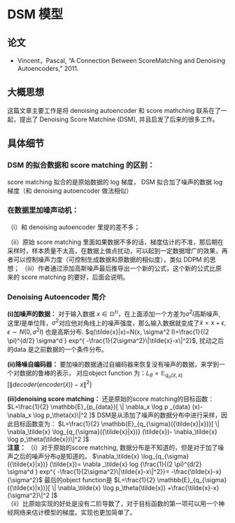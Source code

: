 # DSM 模型

## 论文

- Vincent，Pascal, “A Connection Between ScoreMatching and Denoising Autoencoders,” 2011.

## 大概思想

这篇文章主要工作是将 denoising autoencoder 和 score mathching 联系在了一起，提出了 Denoising Score Matchine (DSM), 并且启发了后来的很多工作。

## 具体细节

### DSM 的拟合数据和 score matching 的区别：

score matching 拟合的是原始数据的 log 梯度，
DSM 拟合加了噪声的数据 log 梯度（和 denoising autoencoder 做法相似）

### 在数据里加噪声动机：

（i）和 denoising autoencoder 里提的差不多；

（ii）原始 score matching 里面如果数据不多的话，梯度估计的不准，那后期在采样时，样本质量不太高，在数据上做点扰动，可以起到一定数据增广的效果，再者可以控制噪声力度（可控制生成数据和原数据的相似度），类似 DDPM 的思想；
（iii）作者通过添加高斯噪声最后推导出一个新的公式，这个新的公式比原来的 score matching 的要好，后面会说明。
### Denoising Autoencoder 简介
**(i)加噪声的数据：**
对于输入数据 $x \in \mathbb{D^n}$，在上面添加一个方差为$\sigma^2 I$高斯噪声, 这里$I$是单位阵，$\sigma^2$对应他对角线上的噪声强度，那么输入数据就变成了$\tilde{x}=x+\epsilon, \epsilon \sim N(0, \sigma^2 I)$ 也是高斯分布.
$q(\tilde{x}|x)=N(x, \sigma^2 I)=\frac{1}{(2 \pi)^{d/2} \sigma^d } exp^{ -\frac{1}{2\sigma^2}\|\tilde{x}-x\|^2}$, 扰动之后的data 是之前数据的一个条件分布。

**(ii)降噪自编码器：**
要加噪的数据通过自编码器来恢复没有噪声的数据，来学到一个对数据的鲁棒的表示， 对应object function 为：$L_\theta= \mathbb{E}_{q_{\sigma}(\tilde{x},x)} [ \| decoder(encoder(\tilde{x})) -x \|^2]$

**(iii)denoising score matching：**
还是原始的score matching的目标函数：$L=\frac{1}{2} \mathbb{E}_{p_{data}}[ \| \nabla_x \log p _{data} (x)- \nabla_x \log p_\theta(x)\|^2 ]$
DSM是从添加了噪声的数据分布中进行采样，因此目标函数变为：
$L=\frac{1}{2} \mathbb{E}_{q_{\sigma}({\tilde{x}|x})}[ \| \nabla_\tilde{x} \log_{q_{\sigma}({\tilde{x}|x})} (\tilde{x})- \nabla_\tilde{x} \log p_\theta(\tilde{x})\|^2 ]$<br>
**注意：**
（i）对于原始的score matching, 数据分布是不知道的，但是对于加了噪声之后的噪声分布$q$是知道的。
$\nabla_\tilde{x} \log_{q_{\sigma}({\tilde{x}|x})} (\tilde{x})= \nabla _\tilde{x} log {\frac{1}{(2 \pi)^{d/2} \sigma^d } exp^{ -\frac{1}{2\sigma^2}\|\tilde{x}-x\|^2}}= -\frac{\tilde{x}-x}{\sigma^2}$ 
最后的object function是
$L=\frac{1}{2} \mathbb{E}_{q_{\sigma}({\tilde{x}|x})}[ \| \nabla_\tilde{x} \log p_\theta(\tilde{x}) +\frac{\tilde{x}-x}{\sigma^2}\|^2 ]$ <br>
（ii）比原始实现的好处是没有二阶导数了，对于目标函数的第一项可以用一个神经网络来估计模型的梯度。实现也更加简单了。

